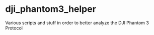 # dji_phantom3_helper
Various scripts and stuff in order to better analyze the DJI Phantom 3 Protocol
